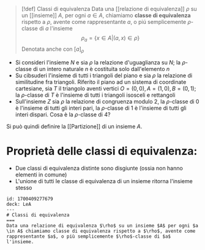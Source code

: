 
>[!def] Classi di equivalenza
>Data una [[relazione di equivalenza]] $\rho$ su un [[insieme]] $A$, per ogni $a \in A$, chiamiamo **classe di equivalenza** rispetto a $\rho$, avente come rappresentante $a$, o piú semplicemente $\rho$-classe di $a$ l'insieme
>$$ \rho_{a} = \{ x \in A | (a,x) \in \rho \} $$
>Denotata anche con $[a]_{\rho}$

- Si consideri l'insieme $N$ e sia $\rho$ la relazione d'uguaglianza su $N$; la $\rho$-classe di un intero naturale $n$ è costituita solo dall'elemento $n$
- Su cibsuderi l'insieme di tutti i triangoli del piano e sia $\rho$ la relazione di similitudine fra triangoli. Riferito il piano ad un sistema di coordinate cartesiane, sia $T$ il triangolo aventi vertici $O = (0,0), A = (1,0), B = (0,1);$ la $\rho$-classe di $T$ è l'insieme di tutti i triangoli isosceli e rettangoli
- Sull'insieme $Z$ sia $\rho$ la relazione di congruenza modulo $2$, la $\rho$-classe di $0$ è l'insieme di tutti gli interi pari, la $\rho$-classe di 1 è l'insieme di tutti gli interi dispari. Cosa è la $\rho$-classe di 4?

Si può quindi definire la [[Partizione]] di un insieme $A$.

# Proprietà delle classi di equivalenza:

- Due classi di equivalenza distinte sono disgiunte (ossia non hanno elementi in comune)
- L'unione di tutti le classe di equivalenza di un insieme ritorna l'insieme stesso


```anki
id: 1700409277679
deck: LeA
---
# Classi di equivalenza
===
Data una relazione di equivalenza $\rho$ su un insieme $A$ per ogni $a \in A$ chiamiamo classe di equivalenza rispetto a $\rho$, avente come rappresentante $a$, o più semplicemente $\rho$-classe di $a$ l'insieme.
```
